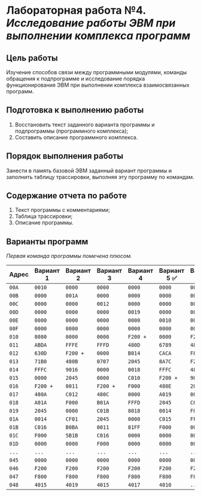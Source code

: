 # Лабораторная работа №4. *Исследование работы ЭВМ при выполнении комплекса программ*

## Цель работы

Изучение способов связи между программными модулями, команды обращения к
подпрограмме и исследование порядка функционирования ЭВМ при выполнении
комплекса взаимосвязанных программ.

## Подготовка к выполнению работы

1. Восстановить текст заданного варианта программы и подпрограммы (программного комплекса);
2. Составить описание программного комплекса.

## Порядок выполнения работы

Занести в память базовой ЭВМ заданный вариант программы и заполнить
таблицу трассировки, выполняя эту программу по командам.

## Содержание отчета по работе

1. Текст программы с комментариями;
2. Таблица трассировки;
3. Описание программы.

## Варианты программ

*Первая команда программы помечена плюсом.*

| Адрес | Вариант 1 | Вариант 2 | Вариант 3 | Вариант 4 | Вариант 5 ✅  | Вариант 6 |
|-------|-----------|-----------|-----------|-----------|--------------|-----------|
| `00A` | `0010`    | `0000`    | `0000`    | `0000`    | `0000`       | `0000`    |
| `00B` | `0000`    | `001A`    | `0000`    | `0000`    | `0000`       | `0000`    |
| `00C` | `0000`    | `0000`    | `0012`    | `0000`    | `0000`       | `0000`    |
| `00D` | `0000`    | `0000`    | `0000`    | `0019`    | `0000`       | `0000`    |
| `00E` | `0000`    | `0000`    | `0000`    | `0000`    | `0010`       | `0000`    |
| `00F` | `0000`    | `0000`    | `0000`    | `0000`    | `0000`       | `0011`    |
| `010` | `8080`    | `0000`    | `0000`    | `F200 +`  | `0000`       | `F200`    |
| `011` | `ABDA`    | `FFFE`    | `FFFD`    | `480D`    | `6789`       | `4816`    |
| `012` | `630D`    | `F200 +`  | `0000`    | `B014`    | `CACA`       | `F800`    |
| `013` | `71B0`    | `480B`    | `0707`    | `2045`    | `8A7C`       | `F200 +`  |
| `014` | `FFFC`    | `9016`    | `0000`    | `0018`    | `FFFC`       | `480F`    |
| `015` | `0000`    | `2045`    | `0000`    | `C010`    | `F200 +`     | `9017`    |
| `016` | `F200 +`  | `0011`    | `F200 +`  | `F000`    | `480E`       | `2045`    |
| `017` | `480A`    | `C012`    | `480C`    | `0000`    | `A019`       | `001A`    |
| `018` | `A01A`    | `F000`    | `B01A`    | `FFFD`    | `2045`       | `C013`    |
| `019` | `2045`    | `0000`    | `C01B`    | `8018`    | `0014`       | `F000`    |
| `01A` | `0014`    | `CF01`    | `2045`    | `0000`    | `C015`       | `FFFE`    |
| `01B` | `C016`    | `B0BA`    | `0011`    | `81FF`    | `F000`       | `0000`    |
| `01C` | `F000`    | `5B1B`    | `C016`    | `0000`    | `0000`       | `0000`    |
| `01D` | `0000`    | `0000`    | `F000`    | `0000`    | `0000`       | `0000`    |
| `...` | `...`     | `...`     | `...`     | `...`     | `...`        | `...`     |
| `045` | `0000`    | `0000`    | `0000`    | `0000`    | `0000`       | `0000`    |
| `046` | `F200`    | `F200`    | `F200`    | `F200`    | `F200`       | `F200`    |
| `047` | `F800`    | `F800`    | `F800`    | `F800`    | `F800`       | `F800`    |
| `048` | `4015`    | `4019`    | `4015`    | `4017`    | `4010`       | `...`     |
